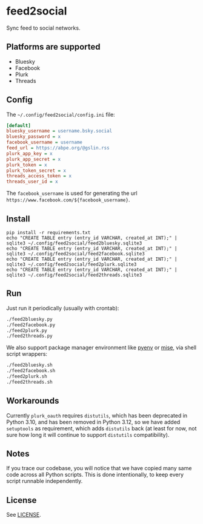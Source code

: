 # feed2social

Sync feed to social networks.

## Platforms are supported

* Bluesky
* Facebook
* Plurk
* Threads

## Config

The `~/.config/feed2social/config.ini` file:

```ini
[default]
bluesky_username = username.bsky.social
bluesky_password = x
facebook_username = username
feed_url = https://abpe.org/@gslin.rss
plurk_app_key = x
plurk_app_secret = x
plurk_token = x
plurk_token_secret = x
threads_access_token = x
threads_user_id = x
```

The `facebook_username` is used for generating the url `https://www.facebook.com/${facebook_username}`.

## Install

    pip install -r requirements.txt
    echo "CREATE TABLE entry (entry_id VARCHAR, created_at INT);" | sqlite3 ~/.config/feed2social/feed2bluesky.sqlite3
    echo "CREATE TABLE entry (entry_id VARCHAR, created_at INT);" | sqlite3 ~/.config/feed2social/feed2facebook.sqlite3
    echo "CREATE TABLE entry (entry_id VARCHAR, created_at INT);" | sqlite3 ~/.config/feed2social/feed2plurk.sqlite3
    echo "CREATE TABLE entry (entry_id VARCHAR, created_at INT);" | sqlite3 ~/.config/feed2social/feed2threads.sqlite3

## Run

Just run it periodically (usually with crontab):

```bash
./feed2bluesky.py
./feed2facebook.py
./feed2plurk.py
./feed2threads.py
```

We also support package manager environment like [pyenv](https://github.com/pyenv/pyenv) or [mise](https://github.com/jdx/mise), via shell script wrappers:

```bash
./feed2bluesky.sh
./feed2facebook.sh
./feed2plurk.sh
./feed2threads.sh
```

## Workarounds

Currently `plurk_oauth` requires `distutils`, which has been deprecated in Python 3.10, and has been removed in Python 3.12, so we have added `setuptools` as requirement, which adds `distutils` back (at least for now, not sure how long it will continue to support `distutils` compatibility).

## Notes

If you trace our codebase, you will notice that we have copied many same code across all Python scripts.  This is done intentionally, to keep every script runnable independently.

## License

See [LICENSE](LICENSE).
